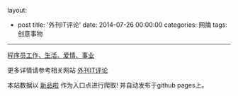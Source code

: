 layout: 
  - post 
title: '外刊IT评论' 
date: 2014-07-26 00:00:00 
categories: 网摘 
tags: 创意事物 
---

<a href="http://xinpinla.com/product/298" title="查看产品详情">
								程序员工作、生活、爱情、事业							</a>  

更多详情请参考相关网站 [外刊IT评论](http://www.vaikan.com/)  

本站数据以 [新品啦](http://xinpinla.com/) 作为入口点进行爬取! 并自动发布于github pages上。  
